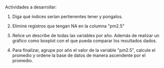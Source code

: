 Actividades a desarrollar:

1. Diga qué índices serían pertienentes tener y pongalos.

2. Elimine registros que tengan NA en la columna "pm2.5"

3. Relice un describe de todas las variables por año. Además de realizar un gráfico como boxplot con el que pueda comparar los resultados dados.

4. Para finalizar, agrupe por año el valor de la variable "pm2.5", calcule el promedio y ordene la base de datos de manera ascendente por el promedio.
